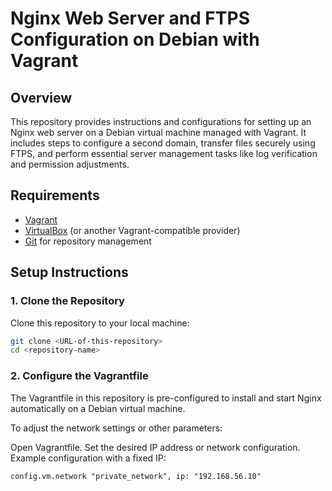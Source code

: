 # Nginx Web Server and FTPS Configuration on Debian with Vagrant

## Overview

This repository provides instructions and configurations for setting up an Nginx web server on a Debian virtual machine managed with Vagrant. It includes steps to configure a second domain, transfer files securely using FTPS, and perform essential server management tasks like log verification and permission adjustments.

## Requirements

- [Vagrant](https://www.vagrantup.com/)
- [VirtualBox](https://www.virtualbox.org/) (or another Vagrant-compatible provider)
- [Git](https://git-scm.com/) for repository management

## Setup Instructions

### 1. Clone the Repository

Clone this repository to your local machine:

```bash
git clone <URL-of-this-repository>
cd <repository-name>
```

### 2. Configure the Vagrantfile

The Vagrantfile in this repository is pre-configured to install and start Nginx automatically on a Debian virtual machine.

To adjust the network settings or other parameters:

Open Vagrantfile.
Set the desired IP address or network configuration.
Example configuration with a fixed IP:

`config.vm.network "private_network", ip: "192.168.56.10"`
